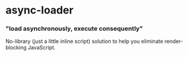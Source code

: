 # async-loader

### "load asynchronously, execute consequently"

No-library (just a little inline script) solution to help you eliminate render-blocking JavaScript.
